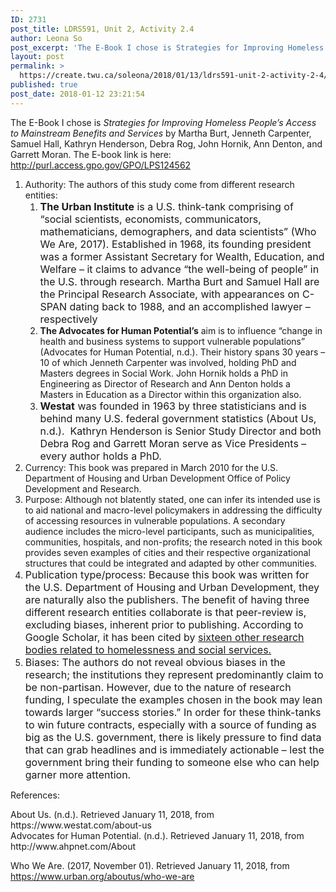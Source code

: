 ```yaml
---
ID: 2731
post_title: LDRS591, Unit 2, Activity 2.4
author: Leona So
post_excerpt: 'The E-Book I chose is Strategies for Improving Homeless People&rsquo;s Access to Mainstream Benefits and Services&nbsp;by Martha Burt, Jenneth Carpenter, Samuel Hall, Kathryn Henderson, Debra Rog, John Hornik, Ann Denton, and Garrett Moran.&nbsp;The&nbsp;E-book link is here: http://purl.access.gpo.gov/GPO/LPS124562 Authority: The authors of this study come from different research entities: The Urban Institute is a U.S. think-tank &hellip; <p><a href="https://create.twu.ca/soleona/2018/01/13/ldrs591-unit-2-activity-2-4/">Continue reading<span> "LDRS591, Unit 2, Activity 2.4"</span></a></p>'
layout: post
permalink: >
  https://create.twu.ca/soleona/2018/01/13/ldrs591-unit-2-activity-2-4/
published: true
post_date: 2018-01-12 23:21:54
---
```

The E-Book I chose is <em>Strategies for Improving Homeless People&#8217;s Access to Mainstream Benefits and Services</em> by Martha Burt, Jenneth Carpenter, Samuel Hall, Kathryn Henderson, Debra Rog, John Hornik, Ann Denton, and Garrett Moran.<em> </em>The E-book link is here: <a href="http://purl.access.gpo.gov/GPO/LPS124562">http://purl.access.gpo.gov/GPO/LPS124562</a>

<ol>
<li>Authority: The authors of this study come from different research entities:
<ol>
<li><strong style="font-size: 1rem">The Urban Institute</strong><span style="font-size: 1rem"> is a U.S. think-tank comprising of &#8220;social scientists, economists, communicators, mathematicians, demographers, and data scientists&#8221; (Who We Are, 2017). Established in 1968, its founding president was a former Assistant Secretary for Wealth, Education, and Welfare &#8211; it claims to advance &#8220;the well-being of people&#8221; in the U.S. through research. Martha Burt and Samuel Hall are the Principal Research Associate, with appearances on C-SPAN dating back to 1988, and an accomplished lawyer &#8211; respectively</span></li>
<li><strong>The Advocates for Human Potential&#8217;s</strong> aim is to influence &#8220;change in health and business systems to support vulnerable populations&#8221; (Advocates for Human Potential, n.d.). Their history spans 30 years &#8211; 10 of which Jenneth Carpenter was involved, holding PhD and Masters degrees in Social Work. John Hornik holds a PhD in Engineering as Director of Research and Ann Denton holds a Masters in Education as a Director within this organization also.</li>
<li><span style="font-size: 1rem"><strong>Westat</strong> was founded in 1963 by three statisticians and is behind many U.S. federal government statistics (About Us, n.d.).  Kathryn Henderson is Senior Study Director and both Debra Rog and Garrett Moran serve as Vice Presidents &#8211; every author holds a PhD.</span></li>
</ol>
</li>
<li>Currency: This book was prepared in March 2010 for the U.S. Department of Housing and Urban Development Office of Policy Development and Research.</li>
<li>Purpose: Although not blatently stated, one can infer its intended use is to aid national and macro-level policymakers in addressing the difficulty of accessing resources in vulnerable populations. A secondary audience includes the micro-level participants, such as municipalities, communities, hospitals, and non-profits; the research noted in this book provides seven examples of cities and their respective organizational structures that could be integrated and adapted by other communities.</li>
<li><span style="font-size: 1rem">Publication type/process: Because this book was written for the U.S. Department of Housing and Urban Development, they are naturally also the publishers. The benefit of having three different research entities collaborate is that peer-review is, excluding biases, inherent prior to publishing. According to Google Scholar, it has been cited by <a href="https://scholar.google.ca/scholar?cites=57266566212043047&amp;as_sdt=2005&amp;sciodt=0,5&amp;hl=en">sixteen other research bodies related to homelessness and social services.</a></span></li>
<li><span style="font-size: 1rem">Biases: The authors do not reveal obvious biases in the research; the institutions they represent predominantly claim to be non-partisan. However, due to the nature of research funding, I speculate the examples chosen in the book may lean towards larger &#8220;success stories.&#8221; In order for these think-tanks to win future contracts, especially with a source of funding as big as the U.S. government, there is likely pressure to find data that can grab headlines and is immediately actionable &#8211; lest the government bring their funding to someone else who can help garner more attention.</span></li>
</ol>

References:

<div class="row bibliography-item-info">
<div>
<div class="row bibliography-item-info">
<div id="copy-target-604051614" class="bibliography-item-copy-text content col-md-12">About Us. (n.d.). Retrieved January 11, 2018, from https://www.westat.com/about-us</div>
</div>
<div class="row bibliography-item-actions"></div>
</div>
<div id="copy-target-604051418" class="bibliography-item-copy-text content col-md-12">Advocates for Human Potential. (n.d.). Retrieved January 11, 2018, from http://www.ahpnet.com/About</div>
<div></div>
</div>

Who We Are. (2017, November 01). Retrieved January 11, 2018, from https://www.urban.org/aboutus/who-we-are

&nbsp;